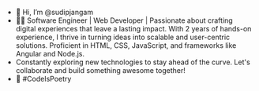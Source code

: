 - 👋 Hi, I’m @sudipjangam
- 👨‍💻 Software Engineer | Web Developer | Passionate about crafting digital experiences that leave a lasting impact. With 2 years of hands-on experience,
  I thrive in turning ideas into scalable and user-centric solutions. Proficient in HTML, CSS, JavaScript, and frameworks like Angular and Node.js.
- Constantly exploring new technologies to stay ahead of the curve. Let's collaborate and build something awesome together!
- 🚀 #CodeIsPoetry
<!---
sudipjangam/sudipjangam is a ✨ special ✨ repository because its `README.md` (this file) appears on your GitHub profile.
You can click the Preview link to take a look at your changes.
--->
